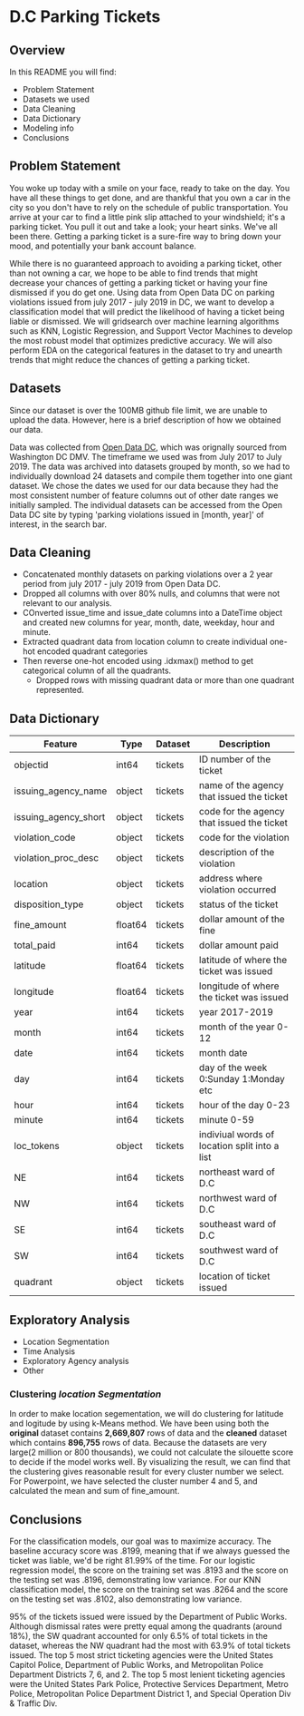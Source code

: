 # D.C Parking Tickets

## Overview

In this README you will find:
- Problem Statement
- Datasets we used
- Data Cleaning
- Data Dictionary
- Modeling info
- Conclusions

## Problem Statement

You woke up today with a smile on your face, ready to take on the day. You have all these things to get done, and are thankful that you own a car in the city so you don't have to rely on the schedule of public transportation. You arrive at your car to find a little pink slip attached to your windshield; it's a parking ticket. You pull it out and take a look; your heart sinks. We've all been there. Getting a parking ticket is a sure-fire way to bring down your mood, and potentially your bank account balance.

While there is no guaranteed approach to avoiding a parking ticket, other than not owning a car, we hope to be able to find trends that might decrease your chances of getting a parking ticket or having your fine dismissed if you do get one. Using data from Open Data DC on parking violations issued from july 2017 - july 2019 in DC, we want to develop a classification model that will predict the likelihood of having a ticket being liable or dismissed. We will gridsearch over machine learning algorithms such as KNN, Logistic Regression, and Support Vector Machines to develop the most robust model that optimizes predictive accuracy. We will also perform EDA on the categorical features in the dataset to try and unearth trends that might reduce the chances of getting a parking ticket.


## Datasets

Since our dataset is over the 100MB github file limit, we are unable to upload the data. However, here is a brief description of how we obtained our data.

Data was collected from [Open Data DC](https://opendata.dc.gov/), which was orignally sourced from Washington DC DMV. The timeframe we used was from July 2017 to July 2019. The data was archived into datasets grouped by month, so we had to individually download 24 datasets and compile them together into one giant dataset. We chose the dates we used for our data because they had the most consistent number of feature columns out of other date ranges we initially sampled. The individual datasets can be accessed from the Open Data DC site by typing 'parking violations issued in [month, year]' of interest, in the search bar.


## Data Cleaning
- Concatenated monthly datasets on parking violations over a 2 year period from july 2017 - july 2019 from Open Data DC.
- Dropped all columns with over 80% nulls, and columns that were not relevant to our analysis.
- COnverted issue_time and issue_date columns into a DateTime object and created new columns for year, month, date, weekday, hour and minute.
- Extracted quadrant data from location column to create individual one-hot encoded quadrant categories
- Then reverse one-hot encoded using .idxmax() method to get categorical column of all the quadrants.
    - Dropped rows with missing quadrant data or more than one quadrant represented.



## Data Dictionary

|Feature|Type|Dataset|Description|
|---|---|---|---| 
|objectid|int64|tickets|ID number of the ticket|
|issuing_agency_name|object|tickets|name of the agency that issued the ticket|
|issuing_agency_short|object|tickets|code for the agency that issued the ticket|
|violation_code|object|tickets|code for the violation|
|violation_proc_desc|object|tickets|description of the violation|
|location|object|tickets|address where violation occurred|
|disposition_type|object|tickets|status of the ticket|
|fine_amount|float64|tickets|dollar amount of the fine|
|total_paid|int64|tickets|dollar amount paid|
|latitude|float64|tickets|latitude of where the ticket was issued|
|longitude|float64|tickets|longitude of where the ticket was issued|
|year|int64|tickets|year 2017-2019|
|month|int64|tickets|month of the year 0-12|
|date|int64|tickets|month date|
|day|int64|tickets|day of the week 0:Sunday 1:Monday etc|
|hour|int64|tickets|hour of the day 0-23|
|minute|int64|tickets|minute 0-59|
|loc_tokens|object|tickets|indiviual words of location split into a list|
|NE|int64|tickets|northeast ward of D.C |
|NW|int64|tickets|northwest ward of D.C |
|SE|int64|tickets|southeast ward of D.C |
|SW|int64|tickets|southwest ward of D.C |
|quadrant|object|tickets|location of ticket issued|


## Exploratory Analysis
* Location Segmentation
* Time Analysis
* Exploratory Agency analysis
* Other


### Clustering  ***location Segmentation***

In order to make location segementation, we will do clustering for latitude and logitude by using k-Means method. 
We have been using both the **original** dataset contains **2,669,807** rows of data and the **cleaned** dataset which contains **896,755** rows of data.
Because the datasets are very large(2 million  or 800 thousands), we could not calculate the silouette score to decide if the model works well. By visualizing the result, we can find that the clustering gives reasonable result for every cluster number we select. For Powerpoint, we have selected the cluster number 4 and 5, and calculated the mean and sum of fine_amount.


## Conclusions

For the classification models, our goal was to maximize accuracy. The baseline accuracy score was .8199, meaning that if we always guessed the ticket was liable, we'd be right 81.99% of the time. For our logistic regression model, the score on the training set was .8193 and the score on the testing set was .8196, demonstrating low variance. For our KNN classification model, the score on the training set was .8264 and the score on the testing set was .8102, also demonstrating low variance.

95% of the tickets issued were issued by the Department of Public Works. Although dismissal rates were pretty equal among the quadrants (around 18%), the SW quadrant accounted for only 6.5% of total tickets in the dataset, whereas the NW quadrant had the most with 63.9% of total tickets issued. The top 5 most strict ticketing agencies were the United States Capitol Police, Department of Public Works, and Metropolitan Police Department Districts 7, 6, and 2. The top 5 most lenient ticketing agencies were the United States Park Police, Protective Services Department, Metro Police, Metropolitan Police Department District 1, and Special Operation Div & Traffic Div.
